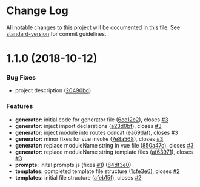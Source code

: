 # Change Log

All notable changes to this project will be documented in this file. See [standard-version](https://github.com/conventional-changelog/standard-version) for commit guidelines.

<a name="1.1.0"></a>
# 1.1.0 (2018-10-12)


### Bug Fixes

* project description ([20490bd](https://github.com/PureConstructs/vue-cli-plugin-modular-router/commit/20490bd))


### Features

* **generator:** initial code for generator file ([6ce12c2](https://github.com/PureConstructs/vue-cli-plugin-modular-router/commit/6ce12c2)), closes [#3](https://github.com/PureConstructs/vue-cli-plugin-modular-router/issues/3)
* **generator:** inject import declarations ([a23d0bf](https://github.com/PureConstructs/vue-cli-plugin-modular-router/commit/a23d0bf)), closes [#3](https://github.com/PureConstructs/vue-cli-plugin-modular-router/issues/3)
* **generator:** inject module into routes concat ([ea69daf](https://github.com/PureConstructs/vue-cli-plugin-modular-router/commit/ea69daf)), closes [#3](https://github.com/PureConstructs/vue-cli-plugin-modular-router/issues/3)
* **generator:** minor fixes for vue invoke ([7e8a568](https://github.com/PureConstructs/vue-cli-plugin-modular-router/commit/7e8a568)), closes [#3](https://github.com/PureConstructs/vue-cli-plugin-modular-router/issues/3)
* **generator:** replace moduleName string in vue file ([850a47c](https://github.com/PureConstructs/vue-cli-plugin-modular-router/commit/850a47c)), closes [#3](https://github.com/PureConstructs/vue-cli-plugin-modular-router/issues/3)
* **generator:** replace moduleName string template files ([af63971](https://github.com/PureConstructs/vue-cli-plugin-modular-router/commit/af63971)), closes [#3](https://github.com/PureConstructs/vue-cli-plugin-modular-router/issues/3)
* **prompts:** inital prompts.js (fixes [#1](https://github.com/PureConstructs/vue-cli-plugin-modular-router/issues/1)) ([84df3e0](https://github.com/PureConstructs/vue-cli-plugin-modular-router/commit/84df3e0))
* **templates:** completed template file structure ([1cfe3e6](https://github.com/PureConstructs/vue-cli-plugin-modular-router/commit/1cfe3e6)), closes [#2](https://github.com/PureConstructs/vue-cli-plugin-modular-router/issues/2)
* **templates:** initial file structure ([afeb15f](https://github.com/PureConstructs/vue-cli-plugin-modular-router/commit/afeb15f)), closes [#2](https://github.com/PureConstructs/vue-cli-plugin-modular-router/issues/2)
